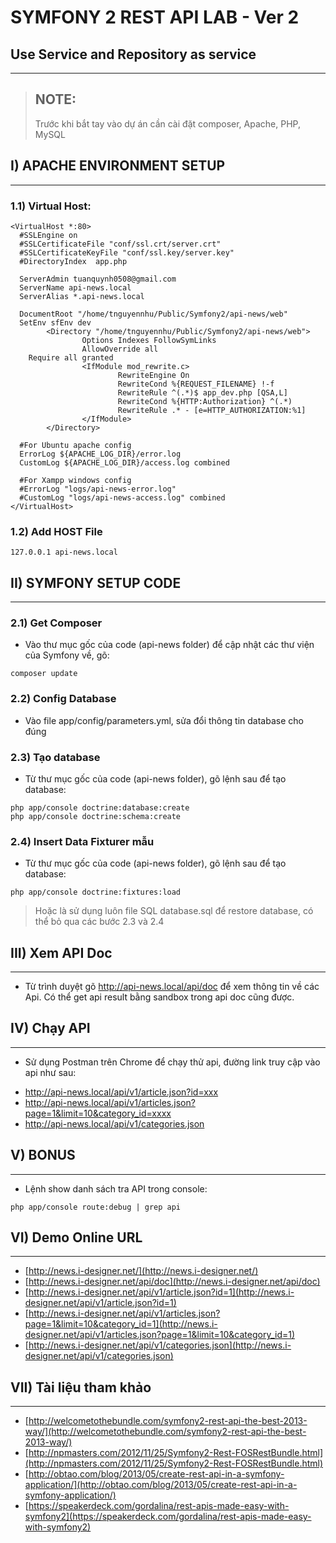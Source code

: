 # SYMFONY 2 REST API LAB - Ver 2
## Use Service and Repository as service
***

> ## NOTE:
> Trước khi bắt tay vào dự án cần cài đặt composer, Apache, PHP, MySQL

## I) APACHE ENVIRONMENT SETUP
---

### 1.1) Virtual Host:
```
<VirtualHost *:80>
  #SSLEngine on
  #SSLCertificateFile "conf/ssl.crt/server.crt"
  #SSLCertificateKeyFile "conf/ssl.key/server.key"
  #DirectoryIndex  app.php

  ServerAdmin tuanquynh0508@gmail.com
  ServerName api-news.local
  ServerAlias *.api-news.local

  DocumentRoot "/home/tnguyennhu/Public/Symfony2/api-news/web"
  SetEnv sfEnv dev
        <Directory "/home/tnguyennhu/Public/Symfony2/api-news/web">
                Options Indexes FollowSymLinks
                AllowOverride all
    Require all granted
                <IfModule mod_rewrite.c>
                        RewriteEngine On
                        RewriteCond %{REQUEST_FILENAME} !-f
                        RewriteRule ^(.*)$ app_dev.php [QSA,L]
                        RewriteCond %{HTTP:Authorization} ^(.*)
                        RewriteRule .* - [e=HTTP_AUTHORIZATION:%1]
                </IfModule>
        </Directory>

  #For Ubuntu apache config
  ErrorLog ${APACHE_LOG_DIR}/error.log
  CustomLog ${APACHE_LOG_DIR}/access.log combined

  #For Xampp windows config
  #ErrorLog "logs/api-news-error.log"
  #CustomLog "logs/api-news-access.log" combined
</VirtualHost>
```

### 1.2) Add HOST File
```
127.0.0.1 api-news.local
```

## II) SYMFONY SETUP CODE
---

### 2.1) Get Composer
- Vào thư mục gốc của code (api-news folder) để cập nhật các thư viện của Symfony về, gõ:
```
composer update
```

### 2.2) Config Database
- Vào file app/config/parameters.yml, sửa đổi thông tin database cho đúng

### 2.3) Tạo database
- Từ thư mục gốc của code (api-news folder), gõ lệnh sau để tạo database:
```
php app/console doctrine:database:create
php app/console doctrine:schema:create
```

### 2.4) Insert Data Fixturer mẫu
- Từ thư mục gốc của code (api-news folder), gõ lệnh sau để tạo database:
```
php app/console doctrine:fixtures:load
```

> Hoặc là sử dụng luôn file SQL database.sql để restore database, có thể bỏ qua các bước 2.3 và 2.4

## III) Xem API Doc
---
- Từ trình duyệt gõ http://api-news.local/api/doc để xem thông tin về các Api. Có thể get api result bằng sandbox trong api doc cũng được.


## IV) Chạy API
---
- Sử dụng Postman trên Chrome để chạy thử api, đường link truy cập vào api như sau:
* http://api-news.local/api/v1/article.json?id=xxx
* http://api-news.local/api/v1/articles.json?page=1&limit=10&category_id=xxxx
* http://api-news.local/api/v1/categories.json

## V) BONUS
---
- Lệnh show danh sách tra API trong console:
```
php app/console route:debug | grep api
```

## VI) Demo Online URL
---
* [http://news.i-designer.net/](http://news.i-designer.net/)
* [http://news.i-designer.net/api/doc](http://news.i-designer.net/api/doc)
* [http://news.i-designer.net/api/v1/article.json?id=1](http://news.i-designer.net/api/v1/article.json?id=1)
* [http://news.i-designer.net/api/v1/articles.json?page=1&limit=10&category_id=1](http://news.i-designer.net/api/v1/articles.json?page=1&limit=10&category_id=1)
* [http://news.i-designer.net/api/v1/categories.json](http://news.i-designer.net/api/v1/categories.json)

## VII) Tài liệu tham khảo
---
* [http://welcometothebundle.com/symfony2-rest-api-the-best-2013-way/](http://welcometothebundle.com/symfony2-rest-api-the-best-2013-way/)
* [http://npmasters.com/2012/11/25/Symfony2-Rest-FOSRestBundle.html](http://npmasters.com/2012/11/25/Symfony2-Rest-FOSRestBundle.html)
* [http://obtao.com/blog/2013/05/create-rest-api-in-a-symfony-application/](http://obtao.com/blog/2013/05/create-rest-api-in-a-symfony-application/)
* [https://speakerdeck.com/gordalina/rest-apis-made-easy-with-symfony2](https://speakerdeck.com/gordalina/rest-apis-made-easy-with-symfony2)